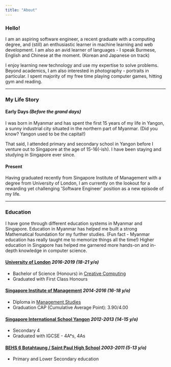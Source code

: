 ```yaml
---
title: "About"
---
```


### Hello!

I am an aspiring software engineer, a recent graduate with a computing degree, and (still) an enthusiastic learner in machine learning and web development. I am also an avid learner of languages - I speak Burmese, English and Chinese at the moment. (Korean and Japanese on track)

I enjoy learning new technology and use my expertise to solve problems. Beyond academics, I am also interested in photography - portraits in particular. I spent majority of my free time playing computer games, hitting gym and reading.

***

### My Life Story

#### Early Days *(Before the grand days)*

I was born in Myanmar and has spent the first 15 years of my life in Yangon, a sunny industrial city situated in the northern part of Myanmar. (Did you know? Yangon used to be the capital!)

That said, I attended primary and secondary school in Yangon before I venture out to Singapore at the age of 15-16(-ish). I have been staying and studying in Singapore ever since.

#### Present

Having graduated recently from Singapore Institute of Management with a degree from University of London, I am currently on the lookout for a rewarding yet challenging 'Software Engineer' position as a new episode of my life.

***

### Education

I have gone through different education systems in Myanmar and Singapore. Education in Myanmar has helped me built a strong Mathematical foundation for my further studies. (Fun fact - Myanmar education has really taught me to memorize things all the time!) Higher education in Singapore has helped me garnered more hands-on and in-depth knowledge in computer science.

#### [University of London](http://london.ac.uk) _2016-2019 (18-21 y/o)_

* Bachelor of Science (Honours) in [Creative Computing](https://www.simge.edu.sg/programme/bachelor-of-science-honours-in-creative-computing/)
* Graduated with First Class Honours

#### [Singapore Institute of Management](https://simge.edu.sg/) _2014-2016 (16-18 y/o)_

* Diploma in [Management Studies](https://www.simge.edu.sg/programme/diploma-in-management-studies/)
* Graduation CAP (Cumulative Average Point): 3.90/4.00

#### [Singapore International School Yangon](https://www.sismyanmar.com/) _2012-2013 (14-15 y/o)_

* Secondary 4
* Graduated with IGCSE - 4A*s, 4As

#### [BEHS 6 Botahtaung / Saint Paul High School](https://en.wikipedia.org/wiki/Basic_Education_High_School_No._6_Botataung) _2003-2011 (5-13 y/o)_

* Primary and Lower Secondary education
